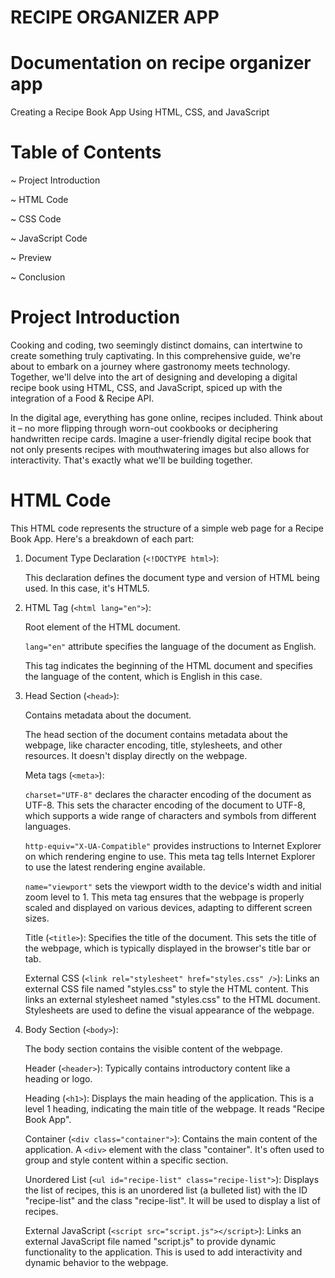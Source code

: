 # RECIPE ORGANIZER APP
# Documentation on recipe organizer app
Creating a Recipe Book App Using HTML, CSS, and JavaScript 

# Table of Contents

~ Project Introduction

~ HTML Code

~ CSS Code

~ JavaScript Code

~ Preview

~ Conclusion

# Project Introduction

Cooking and coding, two seemingly distinct domains, can intertwine to create something truly captivating. In this comprehensive guide, we're about to embark on a journey where gastronomy meets technology. Together, we'll delve into the art of designing and developing a digital recipe book using HTML, CSS, and JavaScript, spiced up with the integration of a Food & Recipe API.

In the digital age, everything has gone online, recipes included. Think about it – no more flipping through worn-out cookbooks or deciphering handwritten recipe cards. Imagine a user-friendly digital recipe book that not only presents recipes with mouthwatering images but also allows for interactivity. That's exactly what we'll be building together.

# HTML Code

This HTML code represents the structure of a simple web page for a Recipe Book App. Here's a breakdown of each part:

1. Document Type Declaration (`<!DOCTYPE html>`):

    This declaration defines the document type and version of HTML being used. In this case, it's HTML5.

2. HTML Tag (`<html lang="en">`):

    Root element of the HTML document.

    `lang="en"` attribute specifies the language of the document as English.

    This tag indicates the beginning of the HTML document and specifies the language of the content, which is English in this case.

3. Head Section (`<head>`): 

    Contains metadata about the document.

    The head section of the document contains metadata about the webpage, like character encoding, title, stylesheets, and other resources. It doesn't display directly on the webpage.

    Meta tags (`<meta>`):

      `charset="UTF-8"` declares the character encoding of the document as UTF-8.  This sets the character encoding of the document to UTF-8, which supports a wide range of characters and symbols from different languages.

      `http-equiv="X-UA-Compatible"` provides instructions to Internet Explorer on which rendering engine to use. This meta tag tells Internet Explorer to use the latest rendering engine available.

      `name="viewport"` sets the viewport width to the device's width and initial zoom level to 1.  This meta tag ensures that the webpage is properly scaled and displayed on various devices, adapting to different screen sizes.
       

    Title (`<title>`): Specifies the title of the document. This sets the title of the webpage, which is typically displayed in the browser's title bar or tab.

    External CSS (`<link rel="stylesheet" href="styles.css" />`): Links an external CSS file named "styles.css" to style the HTML content. This links an external stylesheet named "styles.css" to the HTML document. Stylesheets are used to define the visual appearance of the webpage.

4. Body Section (`<body>`):

    The body section contains the visible content of the webpage.

    Header (`<header>`): Typically contains introductory content like a heading or logo. 

    Heading (`<h1>`): Displays the main heading of the application. This is a level 1 heading, indicating the main title of the webpage. It reads "Recipe Book App".

    Container (`<div class="container">`): Contains the main content of the application.  A `<div>` element with the class "container". It's often used to group and style content within a specific section.

    Unordered List (`<ul id="recipe-list" class="recipe-list">`): Displays the list of recipes, this is an unordered list (a bulleted list) with the ID "recipe-list" and the class "recipe-list". It will be used to display a list of recipes.

    External JavaScript (`<script src="script.js"></script>`): Links an external JavaScript file named "script.js" to provide dynamic functionality to the application. This is used to add interactivity and dynamic behavior to the webpage.




